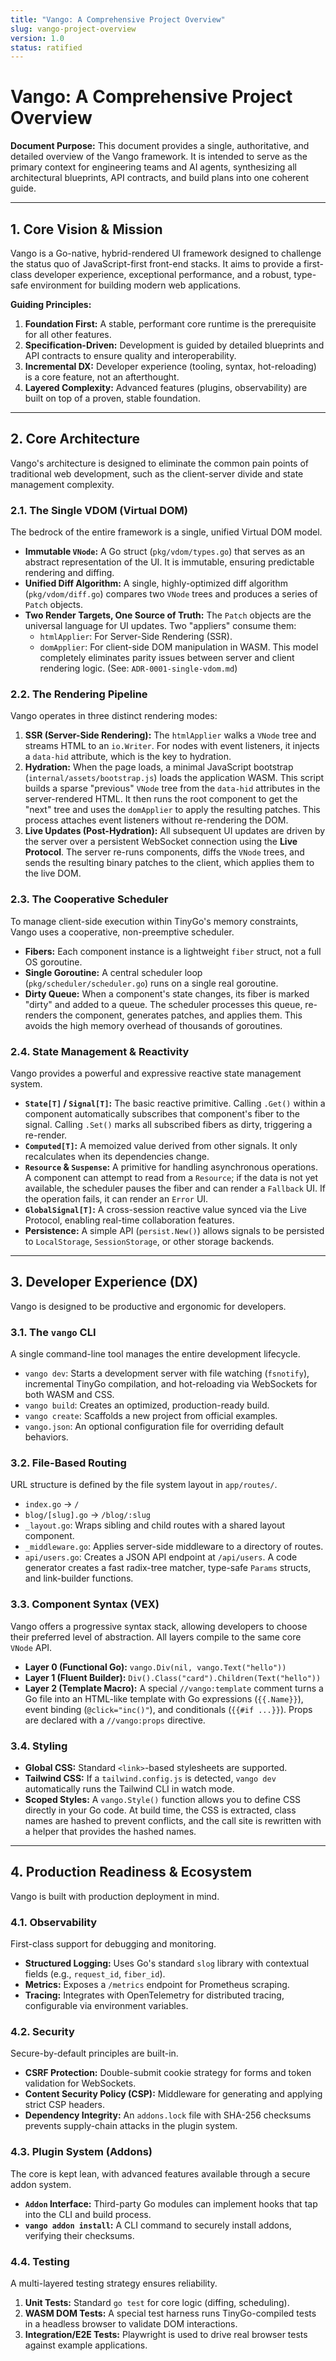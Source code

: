 ```yaml
---
title: "Vango: A Comprehensive Project Overview"
slug: vango-project-overview
version: 1.0
status: ratified
---
```


# Vango: A Comprehensive Project Overview

**Document Purpose:** This document provides a single, authoritative, and detailed overview of the Vango framework. It is intended to serve as the primary context for engineering teams and AI agents, synthesizing all architectural blueprints, API contracts, and build plans into one coherent guide.

---

## 1. Core Vision & Mission

Vango is a Go-native, hybrid-rendered UI framework designed to challenge the status quo of JavaScript-first front-end stacks. It aims to provide a first-class developer experience, exceptional performance, and a robust, type-safe environment for building modern web applications.

**Guiding Principles:**
1.  **Foundation First:** A stable, performant core runtime is the prerequisite for all other features.
2.  **Specification-Driven:** Development is guided by detailed blueprints and API contracts to ensure quality and interoperability.
3.  **Incremental DX:** Developer experience (tooling, syntax, hot-reloading) is a core feature, not an afterthought.
4.  **Layered Complexity:** Advanced features (plugins, observability) are built on top of a proven, stable foundation.

---

## 2. Core Architecture

Vango's architecture is designed to eliminate the common pain points of traditional web development, such as the client-server divide and state management complexity.

### 2.1. The Single VDOM (Virtual DOM)

The bedrock of the entire framework is a single, unified Virtual DOM model.
*   **Immutable `VNode`:** A Go struct (`pkg/vdom/types.go`) that serves as an abstract representation of the UI. It is immutable, ensuring predictable rendering and diffing.
*   **Unified Diff Algorithm:** A single, highly-optimized diff algorithm (`pkg/vdom/diff.go`) compares two `VNode` trees and produces a series of `Patch` objects.
*   **Two Render Targets, One Source of Truth:** The `Patch` objects are the universal language for UI updates. Two "appliers" consume them:
    *   `htmlApplier`: For Server-Side Rendering (SSR).
    *   `domApplier`: For client-side DOM manipulation in WASM.
This model completely eliminates parity issues between server and client rendering logic. (See: `ADR-0001-single-vdom.md`)

### 2.2. The Rendering Pipeline

Vango operates in three distinct rendering modes:

1.  **SSR (Server-Side Rendering):** The `htmlApplier` walks a `VNode` tree and streams HTML to an `io.Writer`. For nodes with event listeners, it injects a `data-hid` attribute, which is the key to hydration.
2.  **Hydration:** When the page loads, a minimal JavaScript bootstrap (`internal/assets/bootstrap.js`) loads the application WASM. This script builds a sparse "previous" `VNode` tree from the `data-hid` attributes in the server-rendered HTML. It then runs the root component to get the "next" tree and uses the `domApplier` to apply the resulting patches. This process attaches event listeners without re-rendering the DOM.
3.  **Live Updates (Post-Hydration):** All subsequent UI updates are driven by the server over a persistent WebSocket connection using the **Live Protocol**. The server re-runs components, diffs the `VNode` trees, and sends the resulting binary patches to the client, which applies them to the live DOM.

### 2.3. The Cooperative Scheduler

To manage client-side execution within TinyGo's memory constraints, Vango uses a cooperative, non-preemptive scheduler.
*   **Fibers:** Each component instance is a lightweight `fiber` struct, not a full OS goroutine.
*   **Single Goroutine:** A central scheduler loop (`pkg/scheduler/scheduler.go`) runs on a single real goroutine.
*   **Dirty Queue:** When a component's state changes, its fiber is marked "dirty" and added to a queue. The scheduler processes this queue, re-renders the component, generates patches, and applies them. This avoids the high memory overhead of thousands of goroutines.

### 2.4. State Management & Reactivity

Vango provides a powerful and expressive reactive state management system.
*   **`State[T]` / `Signal[T]`:** The basic reactive primitive. Calling `.Get()` within a component automatically subscribes that component's fiber to the signal. Calling `.Set()` marks all subscribed fibers as dirty, triggering a re-render.
*   **`Computed[T]`:** A memoized value derived from other signals. It only recalculates when its dependencies change.
*   **`Resource` & `Suspense`:** A primitive for handling asynchronous operations. A component can attempt to read from a `Resource`; if the data is not yet available, the scheduler pauses the fiber and can render a `Fallback` UI. If the operation fails, it can render an `Error` UI.
*   **`GlobalSignal[T]`:** A cross-session reactive value synced via the Live Protocol, enabling real-time collaboration features.
*   **Persistence:** A simple API (`persist.New()`) allows signals to be persisted to `LocalStorage`, `SessionStorage`, or other storage backends.

---

## 3. Developer Experience (DX)

Vango is designed to be productive and ergonomic for developers.

### 3.1. The `vango` CLI

A single command-line tool manages the entire development lifecycle.
*   `vango dev`: Starts a development server with file watching (`fsnotify`), incremental TinyGo compilation, and hot-reloading via WebSockets for both WASM and CSS.
*   `vango build`: Creates an optimized, production-ready build.
*   `vango create`: Scaffolds a new project from official examples.
*   `vango.json`: An optional configuration file for overriding default behaviors.

### 3.2. File-Based Routing

URL structure is defined by the file system layout in `app/routes/`.
*   `index.go` -> `/`
*   `blog/[slug].go` -> `/blog/:slug`
*   `_layout.go`: Wraps sibling and child routes with a shared layout component.
*   `_middleware.go`: Applies server-side middleware to a directory of routes.
*   `api/users.go`: Creates a JSON API endpoint at `/api/users`.
A code generator creates a fast radix-tree matcher, type-safe `Params` structs, and link-builder functions.

### 3.3. Component Syntax (VEX)

Vango offers a progressive syntax stack, allowing developers to choose their preferred level of abstraction. All layers compile to the same core `VNode` API.
*   **Layer 0 (Functional Go):** `vango.Div(nil, vango.Text("hello"))`
*   **Layer 1 (Fluent Builder):** `Div().Class("card").Children(Text("hello"))`
*   **Layer 2 (Template Macro):** A special `//vango:template` comment turns a Go file into an HTML-like template with Go expressions (`{{.Name}}`), event binding (`@click="inc()"`), and conditionals (`{{#if ...}}`). Props are declared with a `//vango:props` directive.

### 3.4. Styling

*   **Global CSS:** Standard `<link>`-based stylesheets are supported.
*   **Tailwind CSS:** If a `tailwind.config.js` is detected, `vango dev` automatically runs the Tailwind CLI in watch mode.
*   **Scoped Styles:** A `vango.Style()` function allows you to define CSS directly in your Go code. At build time, the CSS is extracted, class names are hashed to prevent conflicts, and the call site is rewritten with a helper that provides the hashed names.

---

## 4. Production Readiness & Ecosystem

Vango is built with production deployment in mind.

### 4.1. Observability

First-class support for debugging and monitoring.
*   **Structured Logging:** Uses Go's standard `slog` library with contextual fields (e.g., `request_id`, `fiber_id`).
*   **Metrics:** Exposes a `/metrics` endpoint for Prometheus scraping.
*   **Tracing:** Integrates with OpenTelemetry for distributed tracing, configurable via environment variables.

### 4.2. Security

Secure-by-default principles are built-in.
*   **CSRF Protection:** Double-submit cookie strategy for forms and token validation for WebSockets.
*   **Content Security Policy (CSP):** Middleware for generating and applying strict CSP headers.
*   **Dependency Integrity:** An `addons.lock` file with SHA-256 checksums prevents supply-chain attacks in the plugin system.

### 4.3. Plugin System (Addons)

The core is kept lean, with advanced features available through a secure addon system.
*   **`Addon` Interface:** Third-party Go modules can implement hooks that tap into the CLI and build process.
*   **`vango addon install`:** A CLI command to securely install addons, verifying their checksums.

### 4.4. Testing

A multi-layered testing strategy ensures reliability.
1.  **Unit Tests:** Standard `go test` for core logic (diffing, scheduling).
2.  **WASM DOM Tests:** A special test harness runs TinyGo-compiled tests in a headless browser to validate DOM interactions.
3.  **Integration/E2E Tests:** Playwright is used to drive real browser tests against example applications.
